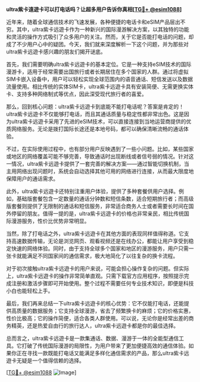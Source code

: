 **ultra紫卡遠遊卡可以打电话吗？让超多用户告诉你真相[[TG💪+ @esim1088](https://t.me/s/esim1088)]**

近年来，随着全球通信技术的飞速发展，各种便捷的电话卡和eSIM产品层出不穷。其中，ultra紫卡远遊卡作为一种新兴的国际漫游解决方案，以其独特的功能和灵活的操作方式吸引了众多用户的关注。然而，关于它是否能打电话的问题，却成了不少用户心中的疑团。今天，我们就来深度解析一下这个问题，并为那些对ultra紫卡远遊卡感兴趣的朋友们揭开谜底。

首先，我们需要明确ultra紫卡远遊卡的基本定位。它是一种支持eSIM技术的国际漫游卡，适用于经常需要出国旅行或者长期居住在多个国家的人群。通过将虚拟SIM卡嵌入设备中，用户可以轻松实现全球范围内的语音通话、短信发送以及数据流量使用。相比传统的实体SIM卡，ultra紫卡远遊卡具有安装简便、无需更换实体卡、支持多种网络制式等优点，因此深受现代旅行者的喜爱。

那么，回到核心问题：ultra紫卡远遊卡到底能不能打电话呢？答案是肯定的！ultra紫卡远遊卡不仅能够打电话，而且其通话质量与稳定性都非常出色。这是因为ultra紫卡远遊卡采用了先进的eSIM技术，可以直接连接到当地运营商提供的优质网络服务。无论是拨打国际长途还是本地号码，都可以确保清晰流畅的通话体验。

不过，在实际使用过程中，也有部分用户反映遇到了一些小问题。比如，某些国家或地区的网络覆盖可能不够完善，导致通话时出现断线或者信号弱的情况。针对这一情况，ultra紫卡远遊卡提供了一套完善的解决方案——通过智能切换机制，当主用网络出现问题时，系统会自动选择其他可用的网络进行连接，从而最大限度地保障用户的通话需求。

此外，ultra紫卡远遊卡还特别注重用户体验，提供了多种套餐供用户选择。例如，基础版套餐包含一定数量的通话分钟数和短信条数，适合短期旅行者；而高级版套餐则提供了无限制的通话和短信服务，非常适合商务人士或者需要长时间在国外停留的朋友。值得一提的是，ultra紫卡远遊卡的价格也非常亲民，相比传统国际漫游服务，性价比优势非常明显。

当然，除了打电话之外，ultra紫卡远遊卡在其他方面的表现同样值得称道。它支持高速数据传输，无论是浏览网页、观看视频还是在线办公，都能让用户享受到稳定快速的网络体验。同时，由于支持全球多个国家和地区的漫游服务，用户只需一张卡就能满足不同国家间的通信需求，极大地简化了以往复杂的换卡流程。

对于初次接触ultra紫卡远遊卡的用户来说，可能会担心操作复杂的问题。但实际上，ultra紫卡远遊卡的操作非常简单直观。只需下载官方应用程序，按照提示完成注册和激活步骤即可开始使用。整个过程不需要任何专业技术知识，即便是科技小白也能轻松上手。

最后，我们再来总结一下ultra紫卡远遊卡的核心优势：它不仅能打电话，还能提供高质量的数据服务；它支持全球漫游，省去了频繁换卡的麻烦；它的价格实惠，性价比极高；它的操作简便，适合各类人群使用。可以说，无论你是经常出差的商务精英，还是热爱自由行的旅行达人，ultra紫卡远遊卡都是你的最佳选择。

总而言之，ultra紫卡远遊卡是一款集通话、数据、漫游于一体的全能型通信工具。它打破了传统国际漫游的局限性，为用户带来了更加便捷高效的通信体验。如果你正在寻找一款既能打电话又能满足多样化通信需求的产品，那么ultra紫卡远遊卡无疑是一个值得信赖的选择。

[[TG💪+ @esim1088](https://t.me/s/esim1088) ![Image](https://i.postimg.cc/4NQfJmqS/Snipaste-2025-05-13-00-14-12.png)]